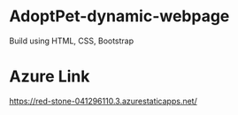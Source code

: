 # AdoptPet-dynamic-webpage
Build using HTML, CSS, Bootstrap

# Azure Link 
https://red-stone-041296110.3.azurestaticapps.net/
